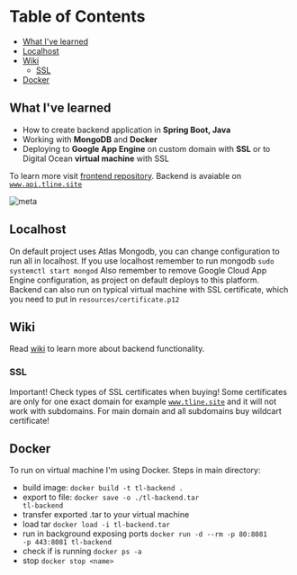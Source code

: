# Table of Contents
* [What I've learned](#what-Ive-learned)
* [Localhost](#localhost)
* [Wiki](#wiki)
  * [SSL](#ssl)
* [Docker](#docker)

## What I've learned
* How to create backend application in **Spring Boot, Java**
* Working with **MongoDB** and **Docker**
* Deploying to **Google App Engine** on custom domain with **SSL** or to Digital Ocean **virtual machine** with SSL<br>

To learn more visit [frontend repository](https://github.com/adkuba/TL-frontend). Backend is avaiable on <code>www.api.tline.site</code>

![meta](https://storage.googleapis.com/tline-files/meta.png)

## Localhost
On default project uses Atlas Mongodb, you can change configuration to run all in localhost. If you use localhost remember to run mongodb <code>sudo systemctl start mongod</code> Also remember to remove Google Cloud App Engine configuration, as project on default deploys to this platform. Backend can also run on typical virtual machine with SSL certificate, which you need to put in <code>resources/certificate.p12</code>

## Wiki
Read [wiki](https://github.com/adkuba/TL-backend/wiki) to learn more about backend functionality.

### SSL
Important! Check types of SSL certificates when buying! Some certificates are only for one exact domain for example <code>www.tline.site</code> and it will not work with subdomains. For main domain and all subdomains buy wildcart certificate!

## Docker
To run on virtual machine I'm using Docker. Steps in main directory:
- build image: <code>docker build -t tl-backend .</code>
- export to file: <code>docker save -o ./tl-backend.tar tl-backend</code>
- transfer exported .tar to your virtual machine
- load tar <code>docker load -i tl-backend.tar</code>
- run in background exposing ports <code>docker run -d --rm -p 80:8081 -p 443:8081 tl-backend</code>
- check if is running <code>docker ps -a</code>
- stop <code>docker stop \<name\></code>
